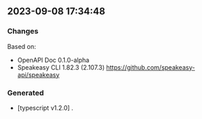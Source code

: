 

## 2023-09-08 17:34:48
### Changes
Based on:
- OpenAPI Doc 0.1.0-alpha 
- Speakeasy CLI 1.82.3 (2.107.3) https://github.com/speakeasy-api/speakeasy
### Generated
- [typescript v1.2.0] .